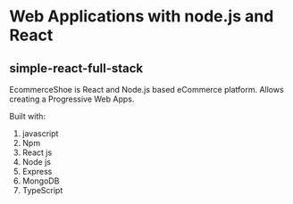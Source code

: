 # Web Applications with node.js and React
## simple-react-full-stack



<P>EcommerceShoe is React and Node.js based eCommerce platform. Allows creating a Progressive Web Apps.

Built with:</P>

1. javascript
2. Npm
3. React js
4. Node js
5. Express
6. MongoDB
7. TypeScript

